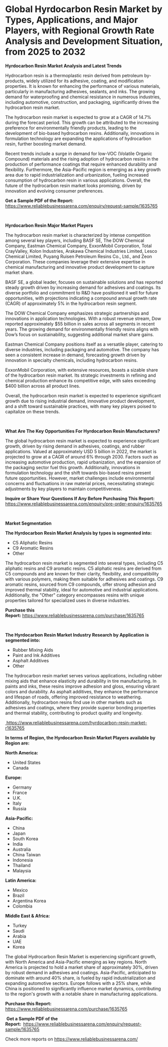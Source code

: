 <p><h1>Global Hyrdocarbon Resin Market by Types, Applications, and Major Players, with Regional Growth Rate Analysis and Development Situation, from 2025 to 2032</h1></p><p><strong>Hyrdocarbon Resin Market Analysis and Latest Trends</strong></p>
<p><p>Hydrocarbon resin is a thermoplastic resin derived from petroleum by-products, widely utilized for its adhesive, coating, and modification properties. It is known for enhancing the performance of various materials, particularly in manufacturing adhesives, sealants, and inks. The growing demand for waterproofing and chemical resistance in numerous industries, including automotive, construction, and packaging, significantly drives the hydrocarbon resin market.</p><p>The hydrocarbon resin market is expected to grow at a CAGR of 14.7% during the forecast period. This growth can be attributed to the increasing preference for environmentally friendly products, leading to the development of bio-based hydrocarbon resins. Additionally, innovations in formulation technology are expanding the applications of hydrocarbon resin, further boosting market demand.</p><p>Recent trends include a surge in demand for low-VOC (Volatile Organic Compound) materials and the rising adoption of hydrocarbon resins in the production of performance coatings that require enhanced durability and flexibility. Furthermore, the Asia-Pacific region is emerging as a key growth area due to rapid industrialization and urbanization, fueling increased consumption of hydrocarbon resin in various applications. Overall, the future of the hydrocarbon resin market looks promising, driven by innovation and evolving consumer preferences.</p></p>
<p><strong>Get a Sample PDF of the Report:&nbsp;</strong> <a href="https://www.reliablebusinessarena.com/enquiry/request-sample/1635765?utm_campaign=2483&utm_medium=2&utm_source=Github&utm_content=ia&utm_term=23032025&utm_id=hyrdocarbon-resin">https://www.reliablebusinessarena.com/enquiry/request-sample/1635765</a></p>
<p>&nbsp;</p>
<p><strong>Hyrdocarbon Resin Major Market Players</strong></p>
<p><p>The hydrocarbon resin market is characterized by intense competition among several key players, including BASF SE, The DOW Chemical Company, Eastman Chemical Company, ExxonMobil Corporation, Total CrayValley, Kolon Industries, Arakawa Chemical Industries Limited, Lesco Chemical Limited, Puyang Ruisen Petroleum Resins Co., Ltd., and Zeon Corporation. These companies leverage their extensive expertise in chemical manufacturing and innovative product development to capture market share.</p><p>BASF SE, a global leader, focuses on sustainable solutions and has reported steady growth driven by increasing demand for adhesives and coatings. Its diverse portfolio and commitment to R&D have positioned it well for future opportunities, with projections indicating a compound annual growth rate (CAGR) of approximately 5% in the hydrocarbon resin segment.</p><p>The DOW Chemical Company emphasizes strategic partnerships and innovations in application technologies. With a robust revenue stream, Dow reported approximately $55 billion in sales across all segments in recent years. The growing demand for environmentally friendly resins aligns with Dow’s focus on sustainability, suggesting additional market share gains.</p><p>Eastman Chemical Company positions itself as a versatile player, catering to diverse industries, including packaging and automotive. The company has seen a consistent increase in demand, forecasting growth driven by innovation in specialty chemicals, including hydrocarbon resins.</p><p>ExxonMobil Corporation, with extensive resources, boasts a sizable share of the hydrocarbon resin market. Its strategic investments in refining and chemical production enhance its competitive edge, with sales exceeding $400 billion across all product lines.</p><p>Overall, the hydrocarbon resin market is expected to experience significant growth due to rising industrial demand, innovative product development, and a shift toward sustainable practices, with many key players poised to capitalize on these trends.</p></p>
<p>&nbsp;</p>
<p><strong>What Are The Key Opportunities For Hyrdocarbon Resin Manufacturers?</strong></p>
<p><p>The global hydrocarbon resin market is expected to experience significant growth, driven by rising demand in adhesives, coatings, and rubber applications. Valued at approximately USD 5 billion in 2022, the market is projected to grow at a CAGR of around 6% through 2030. Factors such as increasing automotive production, rapid urbanization, and the expansion of the packaging sector fuel this growth. Additionally, innovations in formulation technology and the shift towards bio-based resins present future opportunities. However, market challenges include environmental concerns and fluctuations in raw material prices, necessitating strategic adjustments by key players to maintain competitiveness.</p></p>
<p><strong>Inquire or Share Your Questions If Any Before Purchasing This Report:</strong> <a href="https://www.reliablebusinessarena.com/enquiry/pre-order-enquiry/1635765?utm_campaign=2483&utm_medium=2&utm_source=Github&utm_content=ia&utm_term=23032025&utm_id=hyrdocarbon-resin">https://www.reliablebusinessarena.com/enquiry/pre-order-enquiry/1635765</a></p>
<p>&nbsp;</p>
<p><strong>Market Segmentation</strong></p>
<p><strong>The Hyrdocarbon Resin Market Analysis by types is segmented into:</strong></p>
<p><ul><li>C5 Aliphatic Resins</li><li>C9 Aromatic Resins</li><li>Other</li></ul></p>
<p><p>The hydrocarbon resin market is segmented into several types, including C5 aliphatic resins and C9 aromatic resins. C5 aliphatic resins are derived from C5 compounds and are known for their clarity, flexibility, and compatibility with various polymers, making them suitable for adhesives and coatings. C9 aromatic resins, sourced from C9 compounds, offer strong adhesion and improved thermal stability, ideal for automotive and industrial applications. Additionally, the "Other" category encompasses resins with unique properties tailored for specialized uses in diverse industries.</p></p>
<p><strong>Purchase this Report:&nbsp;</strong><a href="https://www.reliablebusinessarena.com/purchase/1635765?utm_campaign=2483&utm_medium=2&utm_source=Github&utm_content=ia&utm_term=23032025&utm_id=hyrdocarbon-resin">https://www.reliablebusinessarena.com/purchase/1635765</a></p>
<p>&nbsp;</p>
<p><strong>The Hyrdocarbon Resin Market Industry Research by Application is segmented into:</strong></p>
<p><ul><li>Rubber Mixing Aids</li><li>Paint and Ink Additives</li><li>Asphalt Additives</li><li>Other</li></ul></p>
<p><p>The hydrocarbon resin market serves various applications, including rubber mixing aids that enhance elasticity and durability in tire manufacturing. In paints and inks, these resins improve adhesion and gloss, ensuring vibrant colors and durability. As asphalt additives, they enhance the performance and lifespan of roads, offering improved resistance to weathering. Additionally, hydrocarbon resins find use in other markets such as adhesives and coatings, where they provide superior bonding properties and thermal stability, contributing to product quality and longevity.</p></p>
<p><a href="https://www.reliablebusinessarena.com/hyrdocarbon-resin-market-r1635765?utm_campaign=2483&utm_medium=2&utm_source=Github&utm_content=ia&utm_term=23032025&utm_id=hyrdocarbon-resin">&nbsp;https://www.reliablebusinessarena.com/hyrdocarbon-resin-market-r1635765</a></p>
<p><strong>In terms of Region, the Hyrdocarbon Resin Market Players available by Region are:</strong></p>
<p>
    <p> <strong> North America: </strong>
        <ul>
            <li>United States</li>
            <li>Canada</li>
        </ul>
        </p> 
    <p> <strong> Europe: </strong>
        <ul>
            <li>Germany</li>
            <li>France</li>
            <li>U.K.</li>
            <li>Italy</li>
            <li>Russia</li>
        </ul>
        </p> 
    <p> <strong> Asia-Pacific: </strong>
        <ul>
            <li>China</li>
            <li>Japan</li>
            <li>South Korea</li>
            <li>India</li>
            <li>Australia</li>
            <li>China Taiwan</li>
            <li>Indonesia</li>
            <li>Thailand</li>
            <li>Malaysia</li>
        </ul>
        </p> 
    <p> <strong> Latin America: </strong>
        <ul>
            <li>Mexico</li>
            <li>Brazil</li>
            <li>Argentina Korea</li>
            <li>Colombia</li>
        </ul>
        </p> 
    <p> <strong> Middle East & Africa: </strong>
        <ul>
            <li>Turkey</li>
            <li>Saudi</li>
            <li>Arabia</li>
            <li>UAE</li>
            <li>Korea</li>
        </ul>
    </p>
    </p>
<p><p>The global Hydrocarbon Resin Market is experiencing significant growth, with North America and Asia-Pacific emerging as key regions. North America is projected to hold a market share of approximately 30%, driven by robust demand in adhesives and coatings. Asia-Pacific, anticipated to dominate with around 40% share, is fueled by rapid industrialization and expanding automotive sectors. Europe follows with a 25% share, while China is positioned to significantly influence market dynamics, contributing to the region's growth with a notable share in manufacturing applications.</p></p>
<p><strong>Purchase this Report: </strong><a href="https://www.reliablebusinessarena.com/purchase/1635765?utm_campaign=2483&utm_medium=2&utm_source=Github&utm_content=ia&utm_term=23032025&utm_id=hyrdocarbon-resin">https://www.reliablebusinessarena.com/purchase/1635765</a></p>
<p>&nbsp;<strong>Get a Sample PDF of the Report:&nbsp;&nbsp;</strong><a href="https://www.reliablebusinessarena.com/enquiry/request-sample/1635765?utm_campaign=2483&utm_medium=2&utm_source=Github&utm_content=ia&utm_term=23032025&utm_id=hyrdocarbon-resin">https://www.reliablebusinessarena.com/enquiry/request-sample/1635765</a></p>
<p><strong></strong></p>
<p>Check more reports on <a href="https://www.reliablebusinessarena.com/?utm_campaign=2483&utm_medium=2&utm_source=Github&utm_content=ia&utm_term=23032025&utm_id=hyrdocarbon-resin">https://www.reliablebusinessarena.com/</a></p>